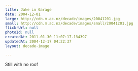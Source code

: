 ```yaml
---
title: Jake in Garage
date: 2004-12-01
large: http://cdn.m.ac.nz/decade/images/20041201.jpg
small: http://cdn.m.ac.nz/decade/images/small/20041201.jpg
flickrUrl: null
photoId: null
createdAt: 2011-01-30 11:07:17.184397
updatedAt: 2004-12-17 04:22:37
layout: decade-image

---
```

Still with no roof
